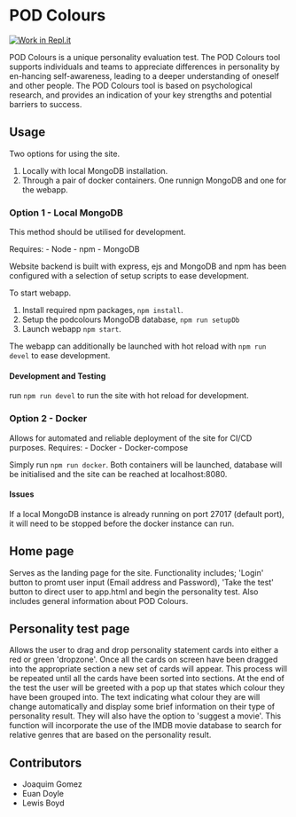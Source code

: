 # POD Colours

[![Work in Repl.it](https://classroom.github.com/assets/work-in-replit-14baed9a392b3a25080506f3b7b6d57f295ec2978f6f33ec97e36a161684cbe9.svg)](https://classroom.github.com/online_ide?assignment_repo_id=301411&assignment_repo_type=GroupAssignmentRepo)

POD Colours is a unique personality evaluation test.
The POD Colours tool supports individuals and teams to appreciate differences in
personality by en-hancing self-awareness, leading to a deeper understanding of
oneself and other people.
The POD Colours tool is based on psychological research, and provides an
indication of your key strengths and potential barriers to success.

## Usage

Two options for using the site.

1. Locally with local MongoDB installation.
2. Through a pair of docker containers. One runnign MongoDB and one for the webapp.

### Option 1 - Local MongoDB

This method should be utilised for development.

Requires:
    - Node
    - npm
    - MongoDB

Website backend is built with express, ejs and MongoDB and npm has been configured
with a selection of setup scripts to ease development.

To start webapp.

1. Install required npm packages, `npm install`.
2. Setup the podcolours MongoDB database, `npm run setupDb`
3. Launch webapp `npm start`.

The webapp can additionally be launched with hot reload with `npm run devel` to
ease development.

#### Development and Testing

run `npm run devel` to run the site with hot reload for development.

### Option 2 - Docker

Allows for automated and reliable deployment of the site for CI/CD purposes.
Requires:
    - Docker
    - Docker-compose

Simply run `npm run docker`.
Both containers will be launched, database will be initialised and the site can
be reached at localhost:8080.

#### Issues

If a local MongoDB instance is already running on port 27017 (default port), it will
need to be stopped before the docker instance can run.

## Home page

Serves as the landing page for the site. Functionality includes; 'Login'
button to promt user input (Email address and Password), 'Take the test'
button to direct user to app.html and begin the personality test.
Also includes general information about POD Colours.

## Personality test page

Allows the user to drag and drop personality statement cards into either a red
or green 'dropzone'. Once all the cards on screen have been dragged into the
appropriate section a new set of cards will appear. This process will be repeated
until all the cards have been sorted into sections.
At the end of the test the user will be greeted with a pop up that states which
colour they have been grouped into. The text indicating what colour they are will
change automatically and display some brief information on their type of personality
result. They will also have the option to 'suggest a movie'. This function will
incorporate the use of the IMDB movie database to search for relative genres that
are based on the personality result.

## Contributors

- Joaquim Gomez
- Euan Doyle
- Lewis Boyd
